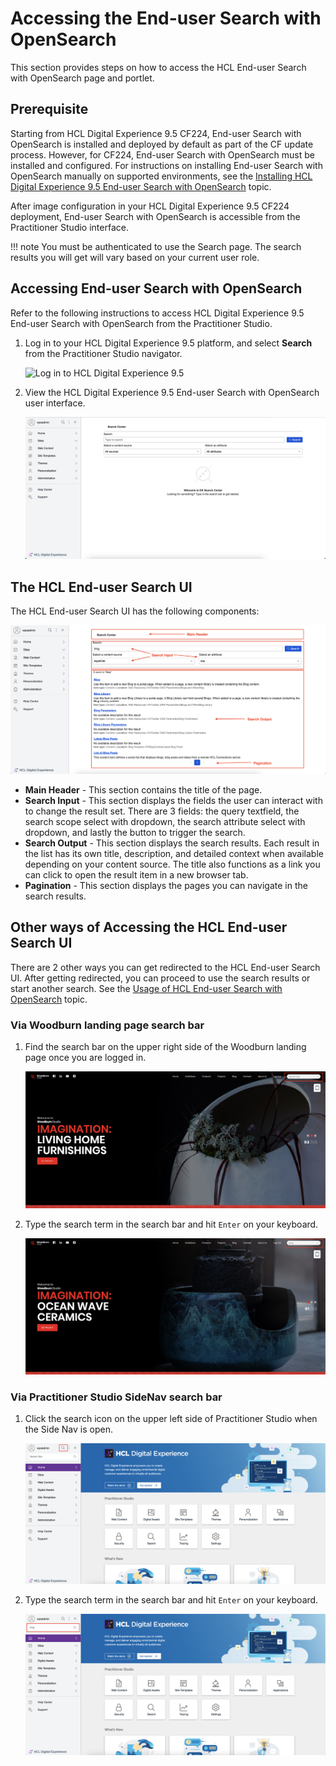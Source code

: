 # Accessing the End-user Search with OpenSearch

This section provides steps on how to access the HCL End-user Search with OpenSearch page and portlet.

## Prerequisite

Starting from HCL Digital Experience 9.5 CF224, End-user Search with OpenSearch is installed and deployed by default as part of the CF update process. However, for CF224, End-user Search with OpenSearch must be installed and configured. For instructions on installing End-user Search with OpenSearch manually on supported environments, see the [Installing HCL Digital Experience 9.5 End-user Search with OpenSearch](../installation/index.md) topic.

After image configuration in your HCL Digital Experience 9.5 CF224 deployment, End-user Search with OpenSearch is accessible from the Practitioner Studio interface.

!!! note
    You must be authenticated to use the Search page. The search results you will get will vary based on your current user role.


## Accessing End-user Search with OpenSearch

Refer to the following instructions to access HCL Digital Experience 9.5 End-user Search with OpenSearch from the Practitioner Studio.

1.  Log in to your HCL Digital Experience 9.5 platform, and select **Search** from the Practitioner Studio navigator.

    ![](../../../assets/HCL_DX_95_Practitioner_Studio_interface.png "Log in to HCL Digital Experience 9.5")

2.  View the HCL Digital Experience 9.5 End-user Search with OpenSearch user interface.

    ![](../../../assets/HCL_Search_Landing_Page.png "HCL Search Landing Page")

## The HCL End-user Search UI

The HCL End-user Search UI has the following components:

![](../../../assets/HCL_Search_General_Components.png)

-   **Main Header** - This section contains the title of the page.
-   **Search Input** - This section displays the fields the user can interact with to change the result set. There are 3 fields: the query textfield, the search scope select with dropdown, the search attribute select with dropdown, and lastly the button to trigger the search.
-   **Search Output** - This section displays the search results. Each result in the list has its own title, description, and detailed context when available depending on your content source. The title also functions as a link you can click to open the result item in a new browser tab.
-   **Pagination** - This section displays the pages you can navigate in the search results.

## Other ways of Accessing the HCL End-user Search UI

There are 2 other ways you can get redirected to the HCL End-user Search UI. After getting redirected, you can proceed to use the search results or start another search. See the [Usage of HCL End-user Search with OpenSearch](../usage/index.md) topic.

### Via Woodburn landing page search bar

1. Find the search bar on the upper right side of the Woodburn landing page once you are logged in.

    ![](../../../assets/HCL_Search_Access_Page_Via_Woodburn_1.png)

2. Type the search term in the search bar and hit `Enter` on your keyboard.
    
    ![](../../../assets/HCL_Search_Access_Page_Via_Woodburn_2.png)

### Via Practitioner Studio SideNav search bar

1. Click the search icon on the upper left side of Practitioner Studio when the Side Nav is open.

    ![](../../../assets/HCL_Search_Access_Page_Via_PS_Sidenav_1.png)

2. Type the search term in the search bar and hit `Enter` on your keyboard.
    
    ![](../../../assets/HCL_Search_Access_Page_Via_PS_Sidenav_2.png)
